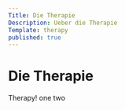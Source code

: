 ```yaml
---
Title: Die Therapie
Description: Ueber die Therapie
Template: therapy
published: true
---
```


# Die Therapie

Therapy! one two
